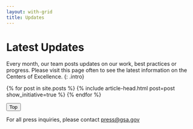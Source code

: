 ```yaml
---
layout: with-grid
title: Updates
---
```


# Latest Updates

Every month, our team posts updates on our work, best practices or progress. Please visit this page often to see the latest information on the Centers of Excellence.
{: .intro}

{% for post in site.posts %}
    {% include article-head.html post=post show_initiative=true %}
{% endfor %}

<button onclick="topFunction()" id="btt" title="Go to top">Top</button>

For all press inquiries, please contact [press@gsa.gov](mailto:press@gsa.gov)
